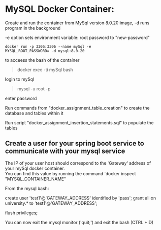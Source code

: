 
# MySQL Docker Container:

Create and run the container from MySql version 8.0.20 image, -d runs program in the background

-e option sets environment variable: root password to "new-password"

<code>docker run -p 3306:3306 --name mySql -e MYSQL_ROOT_PASSWORD=<new-password> -d mysql:8.0.20</code>

to acceess the bash of the container

> docker exec -ti mySql bash

login to mySql

> mysql -u root -p

enter password 

Run commands from "docker_assignment_table_creation" to create the database and tables within it

Run script "docker_assignment_insertion_statements.sql" to populate the tables

## Create a user for your spring boot service to communicate with your mysql service

The IP of your user host should correspond to the 'Gateway' address of your mySql docker container.<br/>  You can find this value by running the command 'docker inspect "MYSQL_CONTAINER_NAME"

From the mysql bash:

create user 'test1'@'GATEWAY_ADDRESS' identified by 'pass';
grant all on university.* to 'test1'@'GATEWAY_ADDRESS';

flush privileges;

You can now exit the mysql monitor ('quit;') and exit the bash (CTRL + D)
